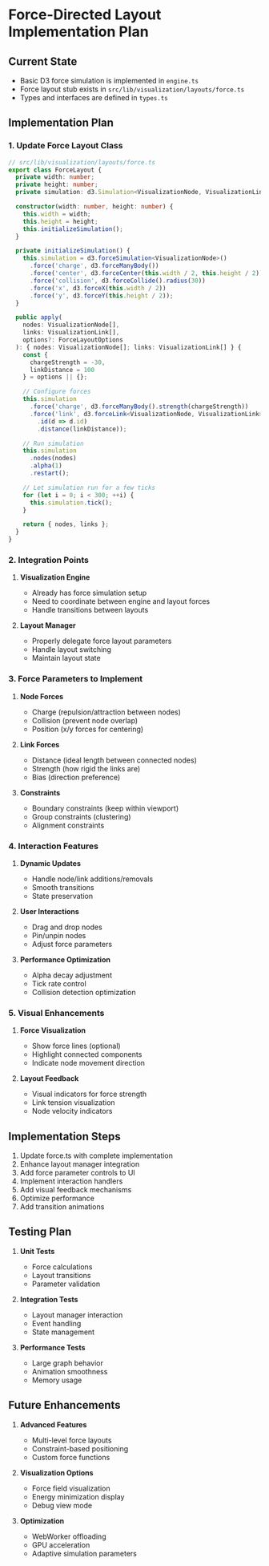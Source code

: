 # Force-Directed Layout Implementation Plan

## Current State
- Basic D3 force simulation is implemented in `engine.ts`
- Force layout stub exists in `src/lib/visualization/layouts/force.ts`
- Types and interfaces are defined in `types.ts`

## Implementation Plan

### 1. Update Force Layout Class
```typescript
// src/lib/visualization/layouts/force.ts
export class ForceLayout {
  private width: number;
  private height: number;
  private simulation: d3.Simulation<VisualizationNode, VisualizationLink>;

  constructor(width: number, height: number) {
    this.width = width;
    this.height = height;
    this.initializeSimulation();
  }

  private initializeSimulation() {
    this.simulation = d3.forceSimulation<VisualizationNode>()
      .force('charge', d3.forceManyBody())
      .force('center', d3.forceCenter(this.width / 2, this.height / 2))
      .force('collision', d3.forceCollide().radius(30))
      .force('x', d3.forceX(this.width / 2))
      .force('y', d3.forceY(this.height / 2));
  }

  public apply(
    nodes: VisualizationNode[],
    links: VisualizationLink[],
    options?: ForceLayoutOptions
  ): { nodes: VisualizationNode[]; links: VisualizationLink[] } {
    const { 
      chargeStrength = -30,
      linkDistance = 100
    } = options || {};

    // Configure forces
    this.simulation
      .force('charge', d3.forceManyBody().strength(chargeStrength))
      .force('link', d3.forceLink<VisualizationNode, VisualizationLink>(links)
        .id(d => d.id)
        .distance(linkDistance));

    // Run simulation
    this.simulation
      .nodes(nodes)
      .alpha(1)
      .restart();

    // Let simulation run for a few ticks
    for (let i = 0; i < 300; ++i) {
      this.simulation.tick();
    }

    return { nodes, links };
  }
}
```

### 2. Integration Points

1. **Visualization Engine**
   - Already has force simulation setup
   - Need to coordinate between engine and layout forces
   - Handle transitions between layouts

2. **Layout Manager**
   - Properly delegate force layout parameters
   - Handle layout switching
   - Maintain layout state

### 3. Force Parameters to Implement

1. **Node Forces**
   - Charge (repulsion/attraction between nodes)
   - Collision (prevent node overlap)
   - Position (x/y forces for centering)

2. **Link Forces**
   - Distance (ideal length between connected nodes)
   - Strength (how rigid the links are)
   - Bias (direction preference)

3. **Constraints**
   - Boundary constraints (keep within viewport)
   - Group constraints (clustering)
   - Alignment constraints

### 4. Interaction Features

1. **Dynamic Updates**
   - Handle node/link additions/removals
   - Smooth transitions
   - State preservation

2. **User Interactions**
   - Drag and drop nodes
   - Pin/unpin nodes
   - Adjust force parameters

3. **Performance Optimization**
   - Alpha decay adjustment
   - Tick rate control
   - Collision detection optimization

### 5. Visual Enhancements

1. **Force Visualization**
   - Show force lines (optional)
   - Highlight connected components
   - Indicate node movement direction

2. **Layout Feedback**
   - Visual indicators for force strength
   - Link tension visualization
   - Node velocity indicators

## Implementation Steps

1. Update force.ts with complete implementation
2. Enhance layout manager integration
3. Add force parameter controls to UI
4. Implement interaction handlers
5. Add visual feedback mechanisms
6. Optimize performance
7. Add transition animations

## Testing Plan

1. **Unit Tests**
   - Force calculations
   - Layout transitions
   - Parameter validation

2. **Integration Tests**
   - Layout manager interaction
   - Event handling
   - State management

3. **Performance Tests**
   - Large graph behavior
   - Animation smoothness
   - Memory usage

## Future Enhancements

1. **Advanced Features**
   - Multi-level force layouts
   - Constraint-based positioning
   - Custom force functions

2. **Visualization Options**
   - Force field visualization
   - Energy minimization display
   - Debug view mode

3. **Optimization**
   - WebWorker offloading
   - GPU acceleration
   - Adaptive simulation parameters
